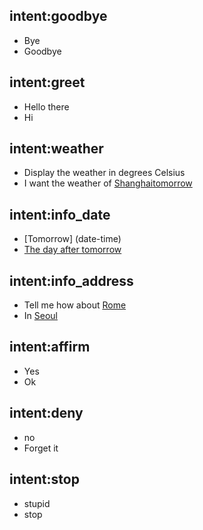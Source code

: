 ## intent:goodbye
- Bye
- Goodbye
## intent:greet
- Hello there
- Hi
## intent:weather
- Display the weather in degrees Celsius
- I want the weather of [Shanghai](address)[tomorrow](date-time)
## intent:info_date
- [Tomorrow] (date-time)
- [The day after tomorrow](date-time)
## intent:info_address
- Tell me how about [Rome](address)
- In [Seoul](address)
## intent:affirm
- Yes
- Ok
## intent:deny
- no
- Forget it
## intent:stop
- stupid
- stop
